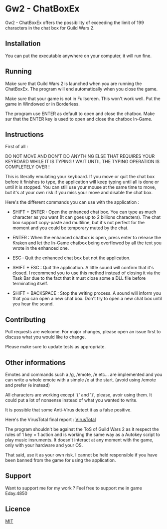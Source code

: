 # Gw2 - ChatBoxEx

Gw2 - ChatBoxEx offers the possibility of exceeding the limit of 199 characters in the chat box for Guild Wars 2. 

## Installation

You can put the executable anywhere on your computer, it will run fine.

## Running

Make sure that Guild Wars 2 is launched when you are running the ChatBoxEx. The program will end automatically when you close the game.

Make sure that your game is not in Fullscreen. This won't work well. Put the game in Windowed or in Borderless.

The program use ENTER as default to open and close the chatbox. Make sur that the ENTER key is used to open and close the chatbox In-Game.

## Instructions

First of all :

DO NOT MOVE AND DON'T DO ANYTHING ELSE THAT REQUIRES YOUR KEYBOARD WHILE IT IS TYPING ! WAIT UNTIL THE TYPING OPERATION IS COMPLETELY OVER !

This is literally emulating your keyboard. If you move or quit the chat box before it finishes to type, the application will keep typing until all is done or until it is stopped.
You can still use your mouse at the same time to move, but it's at your own risk if you miss your move and disable the chat box.

Here's the different commands you can use with the application :

- SHIFT + ENTER : Open the enhanced chat box. You can type as much character as you want (It can goes up to 2 billions characters). The chat box support copy-paste and multiline, but it's not perfect for the moment and you could be temporary muted by the chat.

- ENTER : When the enhanced chatbox is open, press enter to release the Kraken and let the In-Game chatbox being overflowed by all the text you wrote in the enhanced one.

- ESC : Quit the enhanced chat box but not the application.

- SHIFT + ESC : Quit the application. A little sound will confirm that it's closed. I recommend you to use this method instead of closing it via the Task Bar due to the fact that it must close some a DLL file before terminating itself.

- SHIFT + BACKSPACE : Stop the writing process. A sound will inform you that you can open a new chat box. Don't try to open a new chat box until you hear the sound.

## Contributing
Pull requests are welcome. For major changes, please open an issue first to discuss what you would like to change.

Please make sure to update tests as appropriate.

## Other informations

Emotes and commands such a /g, /emote, /e etc... are implemented and you can write a whole emote with a simple /e at the start. (avoid using /emote and prefer /e instead)

All characters are working except '{' and '}', please, avoir using them. It could put a lot of nonsense instead of what you wanted to write.

It is possible that some Anti-Virus detect it as a false positive.

Here's the VirusTotal final report : [VirusTotal](https://www.virustotal.com/gui/file/f06530f33b019afe438d58317f5905fa670c256347bb5459d8f10804a902c6a5/detection)

The program shouldn't be against the ToS of Guild Wars 2 as it respect the rules of 1 key = 1 action and is working the same way as a Autokey script to play music insruments. It doesn't interact at any moment with the game, only with your hardware and your OS.

That said, use it as your own risk. I cannot be held responsible if you have been banned from the game for using the application.

## Support

Want to support me for my work ? Feel free to support me in game Eday.4850

## Licence
[MIT](https://choosealicense.com/licenses/mit/)
